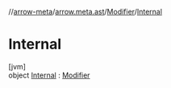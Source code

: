 //[arrow-meta](../../../../index.md)/[arrow.meta.ast](../../index.md)/[Modifier](../index.md)/[Internal](index.md)

# Internal

[jvm]\
object [Internal](index.md) : [Modifier](../index.md)
